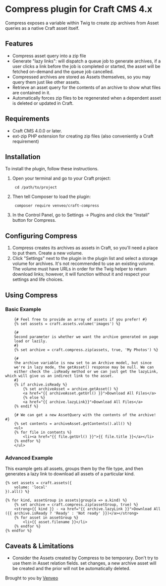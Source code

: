 # Compress plugin for Craft CMS 4.x

Compress exposes a variable within Twig to create zip archives from Asset queries as a native Craft asset itself.

## Features
- Compress asset query into a zip file
- Generate "lazy links": will dispatch a queue job to generate archives,
if a user clicks a link before the job is completed or started, the 
asset will be fetched on-demand and the queue job cancelled.
- Compressed archives are stored as Assets themselves, so you may query 
them just like other assets.
- Retrieve an asset query for the contents of an archive to show what 
files are contained in it.
- Automatically forces zip files to be regenerated when a dependent 
asset is deleted or updated in Craft.

## Requirements

- Craft CMS 4.0.0 or later.
- ext-zip PHP extension for creating zip files (also conveniently a Craft requirement)

## Installation

To install the plugin, follow these instructions.

1. Open your terminal and go to your Craft project:

        cd /path/to/project

2. Then tell Composer to load the plugin:

        composer require venveo/craft-compress

3. In the Control Panel, go to Settings → Plugins and click the “Install” button for Compress.

## Configuring Compress

1. Compress creates its archives as assets in Craft, so you'll need a 
place to put them. Create a new volume.
2. Click "Settings" next to the plugin in the plugin list and select a 
storage volume for archives. It's not recommended to use an existing
volume. The volume must have URLs in order for the Twig helper to return
download links; however, it will function without it and respect your
settings and life choices.

## Using Compress

### Basic Example
```twig
    {# Feel free to provide an array of assets if you prefer! #}
    {% set assets = craft.assets.volume('images') %}
    
    {# 
    Second parameter is whether we want the archive generated on page 
    load or lazily.
    #}
    {% set archive = craft.compress.zip(assets, true, 'My Photos') %}
    
    {# 
    the archive variable is now set to an Archive model, but since 
    we're in lazy mode, the getAsset() response may be null. We can
    either check the .isReady method or we can just get the lazyLink, which will give us an indirect link to the asset.
    #}
    {% if archive.isReady %}
        {% set archiveAsset = archive.getAsset() %}
        <a href="{{ archiveAsset.getUrl() }}">Download All Files</a>
        {% else %}
        <a href="{{ archive.lazyLink}}">Download All Files</a>
    {% endif %}
    
    {# We can get a new AssetQuery with the contents of the archive! #}
    {% set contents = archiveAsset.getContents().all() %}
    <ul>
    {% for file in contents %}
        <li><a href="{{ file.getUrl() }}">{{ file.title }}</a></li>
    {% endfor %}
    </ul>
```

### Advanced Example
This example gets all assets, groups them by the file type, and then
generates a lazy link to download all assets of a particular kind.

```twig
{% set assets = craft.assets({
    volume: 'local'
}).all() %}

{% for kind, assetGroup in assets|group(a => a.kind) %}
    {% set archive = craft.compress.zip(assetGroup, true) %}
    <strong>{{ kind }} - <a href="{{ archive.lazyLink }}">Download All ({{ archive.isReady ? 'Ready' : 'Not ready' }})</a></strong>
    {% for asset in assetGroup %}
        <li>{{ asset.filename }}</li>
    {% endfor %}
{% endfor %}
```

## Caveats & Limitations
- Consider the Assets created by Compress to be temporary. Don't try
to use them in Asset relation fields.
set changes, a new archive asset will be created and the prior will not
be automatically deleted.

Brought to you by [Venveo](https://www.venveo.com)
